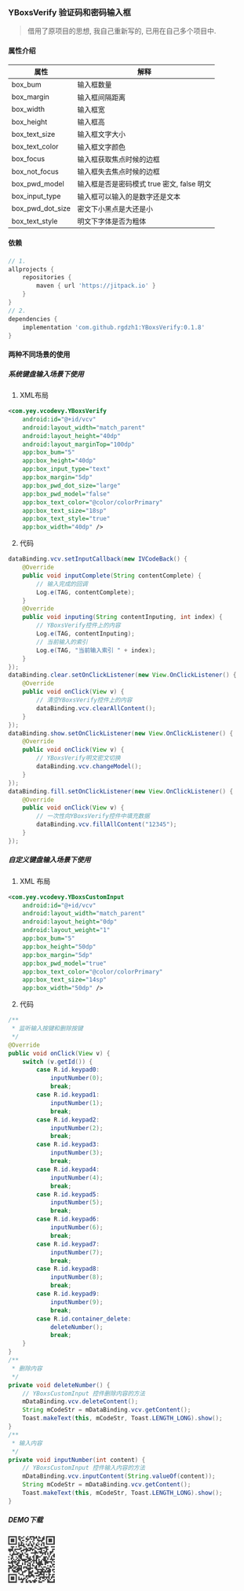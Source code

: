 ### YBoxsVerify 验证码和密码输入框 
> 借用了原项目的思想, 我自己重新写的, 已用在自己多个项目中.
#### 属性介绍
| 属性 |   解释   |
| --- | -------- |
|box_bum|输入框数量|
|box_margin|输入框间隔距离|
|box_width|输入框宽|
|box_height|输入框高|
|box_text_size|输入框文字大小|
|box_text_color|输入框文字颜色|
|box_focus|输入框获取焦点时候的边框|
|box_not_focus|输入框失去焦点时候的边框|
|box_pwd_model|输入框是否是密码模式 true 密文, false 明文|
|box_input_type|输入框可以输入的是数字还是文本|
|box_pwd_dot_size|密文下小黑点是大还是小|
|box_text_style|明文下字体是否为粗体|
#### 依赖
```groovy
// 1.
allprojects {
    repositories {
        maven { url 'https://jitpack.io' }
    }
}
// 2.
dependencies {
    implementation 'com.github.rgdzh1:YBoxsVerify:0.1.8'
}
```
#### 两种不同场景的使用
##### 系统键盘输入场景下使用
1. XML布局
```xml
<com.yey.vcodevy.YBoxsVerify
    android:id="@+id/vcv"
    android:layout_width="match_parent"
    android:layout_height="40dp"
    android:layout_marginTop="100dp"
    app:box_bum="5"
    app:box_height="40dp"
    app:box_input_type="text"
    app:box_margin="5dp"
    app:box_pwd_dot_size="large"
    app:box_pwd_model="false"
    app:box_text_color="@color/colorPrimary"
    app:box_text_size="18sp"
    app:box_text_style="true"
    app:box_width="40dp" />
```
2. 代码
```java
dataBinding.vcv.setInputCallback(new IVCodeBack() {
    @Override
    public void inputComplete(String contentComplete) {
        // 输入完成的回调
        Log.e(TAG, contentComplete);
    }
    @Override
    public void inputing(String contentInputing, int index) {
        // YBoxsVerify控件上的内容
        Log.e(TAG, contentInputing);
        // 当前输入的索引
        Log.e(TAG, "当前输入索引 " + index);
    }
});
dataBinding.clear.setOnClickListener(new View.OnClickListener() {
    @Override
    public void onClick(View v) {
        // 清空YBoxsVerify控件上的内容
        dataBinding.vcv.clearAllContent();
    }
});
dataBinding.show.setOnClickListener(new View.OnClickListener() {
    @Override
    public void onClick(View v) {
        // YBoxsVerify明文密文切换
        dataBinding.vcv.changeModel();
    }
});
dataBinding.fill.setOnClickListener(new View.OnClickListener() {
    @Override
    public void onClick(View v) {
        // 一次性向YBoxsVerify控件中填充数据
        dataBinding.vcv.fillAllContent("12345");
    }
});
```
##### 自定义键盘输入场景下使用
1. XML 布局
```xml
<com.yey.vcodevy.YBoxsCustomInput
    android:id="@+id/vcv"
    android:layout_width="match_parent"
    android:layout_height="0dp"
    android:layout_weight="1"
    app:box_bum="5"
    app:box_height="50dp"
    app:box_margin="5dp"
    app:box_pwd_model="true"
    app:box_text_color="@color/colorPrimary"
    app:box_text_size="14sp"
    app:box_width="50dp" />
```
2. 代码
```java
/**
 * 监听输入按键和删除按键
 */
@Override
public void onClick(View v) {
    switch (v.getId()) {
        case R.id.keypad0:
            inputNumber(0);
            break;
        case R.id.keypad1:
            inputNumber(1);
            break;
        case R.id.keypad2:
            inputNumber(2);
            break;
        case R.id.keypad3:
            inputNumber(3);
            break;
        case R.id.keypad4:
            inputNumber(4);
            break;
        case R.id.keypad5:
            inputNumber(5);
            break;
        case R.id.keypad6:
            inputNumber(6);
            break;
        case R.id.keypad7:
            inputNumber(7);
            break;
        case R.id.keypad8:
            inputNumber(8);
            break;
        case R.id.keypad9:
            inputNumber(9);
            break;
        case R.id.container_delete:
            deleteNumber();
            break;
    }
}
/**
 * 删除内容
 */
private void deleteNumber() {
    // YBoxsCustomInput 控件删除内容的方法
    mDataBinding.vcv.deleteContent();
    String mCodeStr = mDataBinding.vcv.getContent();
    Toast.makeText(this, mCodeStr, Toast.LENGTH_LONG).show();
}
/**
 * 输入内容
 */
private void inputNumber(int content) {
    // YBoxsCustomInput 控件输入内容的方法
    mDataBinding.vcv.inputContent(String.valueOf(content));
    String mCodeStr = mDataBinding.vcv.getContent();
    Toast.makeText(this, mCodeStr, Toast.LENGTH_LONG).show();
}
```
##### DEMO下载
<img src="下载.png" style="zoom:50%">
